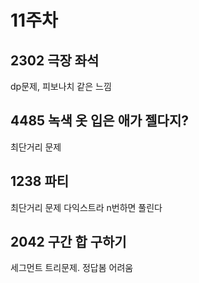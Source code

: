 # 11주차
## 2302 극장 좌석
dp문제, 피보나치 같은 느낌

## 4485 녹색 옷 입은 애가 젤다지?
최단거리 문제

## 1238 파티
최단거리 문제 다익스트라 n번하면 풀린다

## 2042 구간 합 구하기
세그먼트 트리문제. 정답봄 어려움


